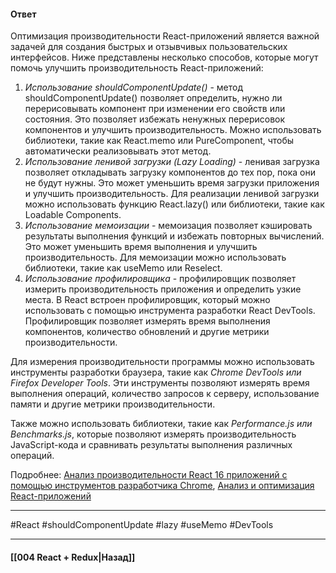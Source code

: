 #### Ответ

Оптимизация производительности React-приложений является важной задачей для создания быстрых и отзывчивых пользовательских интерфейсов. Ниже представлены несколько способов, которые могут помочь улучшить производительность React-приложений:

1. *Использование shouldComponentUpdate()* - метод shouldComponentUpdate() позволяет определить, нужно ли перерисовывать компонент при изменении его свойств или состояния. Это позволяет избежать ненужных перерисовок компонентов и улучшить производительность. Можно использовать библиотеки, такие как React.memo или PureComponent, чтобы автоматически реализовывать этот метод.
2. *Использование ленивой загрузки (Lazy Loading)* - ленивая загрузка позволяет откладывать загрузку компонентов до тех пор, пока они не будут нужны. Это может уменьшить время загрузки приложения и улучшить производительность. Для реализации ленивой загрузки можно использовать функцию React.lazy() или библиотеки, такие как Loadable Components.
3. *Использование мемоизации* - мемоизация позволяет кэшировать результаты выполнения функций и избежать повторных вычислений. Это может уменьшить время выполнения и улучшить производительность. Для мемоизации можно использовать библиотеки, такие как useMemo или Reselect.
4. *Использование профилировщика* - профилировщик позволяет измерить производительность приложения и определить узкие места. В React встроен профилировщик, который можно использовать с помощью инструмента разработки React DevTools. Профилировщик позволяет измерять время выполнения компонентов, количество обновлений и другие метрики производительности.

Для измерения производительности программы можно использовать инструменты разработки браузера, такие как *Chrome DevTools или Firefox Developer Tools*. Эти инструменты позволяют измерять время выполнения операций, количество запросов к серверу, использование памяти и другие метрики производительности.

Также можно использовать библиотеки, такие как *Performance.js или Benchmarks.js*, которые позволяют измерять производительность JavaScript-кода и сравнивать результаты выполнения различных операций.

Подробнее: [Анализ производительности React 16 приложений с помощью инструментов разработчика Chrome](https://habr.com/ru/companies/ruvds/articles/343888/), [Анализ и оптимизация React-приложений](https://habr.com/ru/companies/ruvds/articles/442650/)

____
#React #shouldComponentUpdate #lazy #useMemo #DevTools 

____

#### [[004 React + Redux|Назад]]
